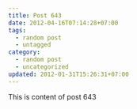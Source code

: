 ```yaml
---
title: Post 643
date: 2012-04-16T07:14:28+07:00
tags:
  - random post
  - untagged
category:
  - random post
  - uncategorized
updated: 2012-01-31T15:26:31+07:00
---
```

This is content of post 643